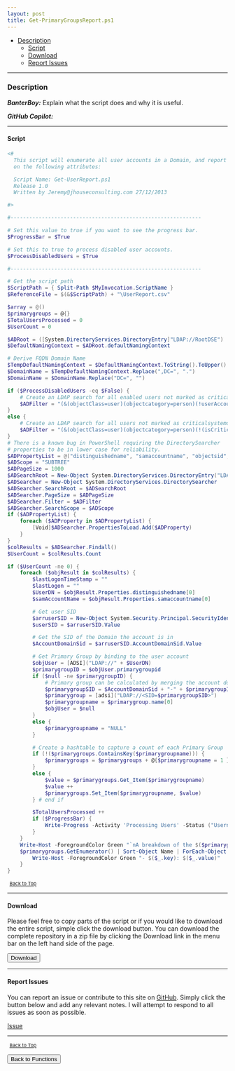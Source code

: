 ```yaml
---
layout: post
title: Get-PrimaryGroupsReport.ps1
---
```


- [Description](#description)
  - [Script](#script)
  - [Download](#download)
  - [Report Issues](#report-issues)

---

### Description

**_BanterBoy:_** Explain what the script does and why it is useful.

**_GitHub Copilot:_**

---

#### Script

```powershell
<#
  This script will enumerate all user accounts in a Domain, and report
  on the following attributes:

  Script Name: Get-UserReport.ps1
  Release 1.0
  Written by Jeremy@jhouseconsulting.com 27/12/2013

#>

#-------------------------------------------------------------

# Set this value to true if you want to see the progress bar.
$ProgressBar = $True

# Set this to true to process disabled user accounts.
$ProcessDisabledUsers = $True

#-------------------------------------------------------------

# Get the script path
$ScriptPath = { Split-Path $MyInvocation.ScriptName }
$ReferenceFile = $(&$ScriptPath) + "\UserReport.csv"

$array = @()
$primarygroups = @{}
$TotalUsersProcessed = 0
$UserCount = 0

$ADRoot = ([System.DirectoryServices.DirectoryEntry]"LDAP://RootDSE")
$DefaultNamingContext = $ADRoot.defaultNamingContext

# Derive FQDN Domain Name
$TempDefaultNamingContext = $DefaultNamingContext.ToString().ToUpper()
$DomainName = $TempDefaultNamingContext.Replace(",DC=", ".")
$DomainName = $DomainName.Replace("DC=", "")

if ($ProcessDisabledUsers -eq $False) {
    # Create an LDAP search for all enabled users not marked as criticalsystemobjects to avoid system accounts
    $ADFilter = "(&(objectClass=user)(objectcategory=person)(!userAccountControl:1.2.840.113556.1.4.803:=2)(!(isCriticalSystemObject=TRUE))(!name=IUSR*)(!name=IWAM*)(!name=ASPNET))"
}
else {
    # Create an LDAP search for all users not marked as criticalsystemobjects to avoid system accounts
    $ADFilter = "(&(objectClass=user)(objectcategory=person)(!(isCriticalSystemObject=TRUE))(!name=IUSR*)(!name=IWAM*)(!name=ASPNET))"
}
# There is a known bug in PowerShell requiring the DirectorySearcher
# properties to be in lower case for reliability.
$ADPropertyList = @("distinguishedname", "samaccountname", "objectsid", "primarygroupid")
$ADScope = "SUBTREE"
$ADPageSize = 1000
$ADSearchRoot = New-Object System.DirectoryServices.DirectoryEntry("LDAP://$($DefaultNamingContext)")
$ADSearcher = New-Object System.DirectoryServices.DirectorySearcher
$ADSearcher.SearchRoot = $ADSearchRoot
$ADSearcher.PageSize = $ADPageSize
$ADSearcher.Filter = $ADFilter
$ADSearcher.SearchScope = $ADScope
if ($ADPropertyList) {
    foreach ($ADProperty in $ADPropertyList) {
        [Void]$ADSearcher.PropertiesToLoad.Add($ADProperty)
    }
}
$colResults = $ADSearcher.Findall()
$UserCount = $colResults.Count

if ($UserCount -ne 0) {
    foreach ($objResult in $colResults) {
        $lastLogonTimeStamp = ""
        $lastLogon = ""
        $UserDN = $objResult.Properties.distinguishedname[0]
        $samAccountName = $objResult.Properties.samaccountname[0]

        # Get user SID
        $arruserSID = New-Object System.Security.Principal.SecurityIdentifier($objResult.Properties.objectsid[0], 0)
        $userSID = $arruserSID.Value

        # Get the SID of the Domain the account is in
        $AccountDomainSid = $arruserSID.AccountDomainSid.Value

        # Get Primary Group by binding to the user account
        $objUser = [ADSI]("LDAP://" + $UserDN)
        $primarygroupID = $objUser.primarygroupid
        if ($null -ne $primarygroupID) {
            # Primary group can be calculated by merging the account domain SID and primary group ID
            $primarygroupSID = $AccountDomainSid + "-" + $primarygroupID.ToString()
            $primarygroup = [adsi]("LDAP://<SID=$primarygroupSID>")
            $primarygroupname = $primarygroup.name[0]
            $objUser = $null
        }
        else {
            $primarygroupname = "NULL"
        }

        # Create a hashtable to capture a count of each Primary Group
        if (!($primarygroups.ContainsKey($primarygroupname))) {
            $primarygroups = $primarygroups + @{$primarygroupname = 1 }
        }
        else {
            $value = $primarygroups.Get_Item($primarygroupname)
            $value ++
            $primarygroups.Set_Item($primarygroupname, $value)
        } # end if

        $TotalUsersProcessed ++
        if ($ProgressBar) {
            Write-Progress -Activity 'Processing Users' -Status ("Username: {0}" -f $samAccountName) -PercentComplete (($TotalUsersProcessed / $UserCount) * 100)
        }
    }
    Write-Host -ForegroundColor Green "`nA breakdown of the $($primarygroups.count) Primary Groups applied to $TotalUsersProcessed user objects:"
    $primarygroups.GetEnumerator() | Sort-Object Name | ForEach-Object {
        Write-Host -ForegroundColor Green "- $($_.key): $($_.value)"
    }
}
```

<span style="font-size:11px;"><a href="#"><i class="fas fa-caret-up" aria-hidden="true" style="color: white; margin-right:5px;"></i>Back to Top</a></span>

---

#### Download

Please feel free to copy parts of the script or if you would like to download the entire script, simple click the download button. You can download the complete repository in a zip file by clicking the Download link in the menu bar on the left hand side of the page.

<button class="btn" type="submit" onclick="window.open('/PowerShell/functions/activeDirectory/Get-PrimaryGroupsReport.ps1')">
    <i class="fa fa-cloud-download-alt">
    </i>
        Download
</button>

---

#### Report Issues

You can report an issue or contribute to this site on <a href="https://github.com/BanterBoy/scripts-blog/issues">GitHub</a>. Simply click the button below and add any relevant notes. I will attempt to respond to all issues as soon as possible.

<!-- Place this tag where you want the button to render. -->

<a class="github-button" href="https://github.com/BanterBoy/scripts-blog/issues/new?title=Get-PrimaryGroupsReport.ps1&body=There is a problem with this function. Please find details below." data-show-count="true" aria-label="Issue BanterBoy/scripts-blog on GitHub">Issue</a>

---

<span style="font-size:11px;"><a href="#"><i class="fas fa-caret-up" aria-hidden="true" style="color: white; margin-right:5px;"></i>Back to Top</a></span>

<a href="/menu/_pages/functions.html">
    <button class="btn">
        <i class='fas fa-reply'>
        </i>
            Back to Functions
    </button>
</a>

[1]: http://ecotrust-canada.github.io/markdown-toc
[2]: https://github.com/googlearchive/code-prettify
